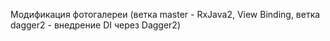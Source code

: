 Модификация фотогалереи (ветка master - RxJava2, View Binding, ветка dagger2 - внедрение DI через Dagger2)
